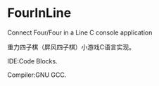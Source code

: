 # FourInLine
Connect Four/Four in a Line C console application

重力四子棋（屏风四子棋）小游戏C语言实现。

IDE:Code Blocks.

Compiler:GNU GCC.
